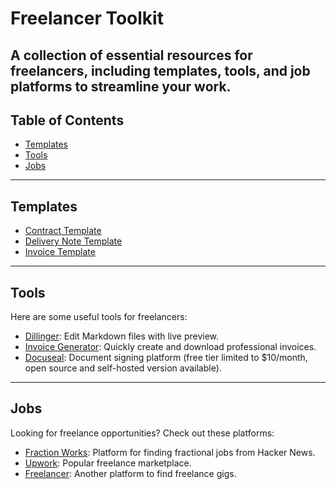 # Freelancer Toolkit
A collection of essential resources for freelancers, including templates, tools, and job platforms to streamline your work.
---
## Table of Contents
- [Templates](#templates)
- [Tools](#tools)
- [Jobs](#jobs)
---
## Templates
- [Contract Template](contract-template.md)
- [Delivery Note Template](delivery-note-template.md)
- [Invoice Template](invoice-template.md)
---
## Tools
Here are some useful tools for freelancers:
- [Dillinger](https://dillinger.io/): Edit Markdown files with live preview.
- [Invoice Generator](https://invoice-generator.com/): Quickly create and download professional invoices.
- [Docuseal](https://www.docuseal.co/): Document signing platform (free tier limited to $10/month, open source and self-hosted version available).
---
## Jobs
Looking for freelance opportunities? Check out these platforms:
- [Fraction Works](https://fraction.works/): Platform for finding fractional jobs from Hacker News.
- [Upwork](https://www.upwork.com/): Popular freelance marketplace.
- [Freelancer](https://www.freelancer.com/): Another platform to find freelance gigs.
